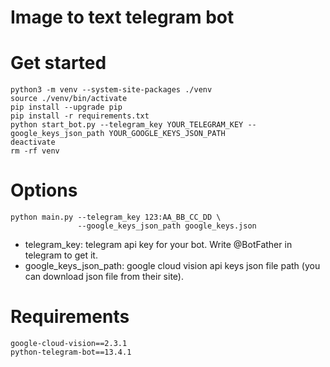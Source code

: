 # Image to text telegram bot

# Get started
```
python3 -m venv --system-site-packages ./venv
source ./venv/bin/activate
pip install --upgrade pip
pip install -r requirements.txt
python start_bot.py --telegram_key YOUR_TELEGRAM_KEY --google_keys_json_path YOUR_GOOGLE_KEYS_JSON_PATH
deactivate
rm -rf venv
```

# Options
```
python main.py --telegram_key 123:AA_BB_CC_DD \
               --google_keys_json_path google_keys.json
```
- telegram_key: telegram api key for your bot. Write @BotFather in telegram to get it.
- google_keys_json_path: google cloud vision api keys json file path (you can download json file from their site).

# Requirements
```
google-cloud-vision==2.3.1
python-telegram-bot==13.4.1
```
